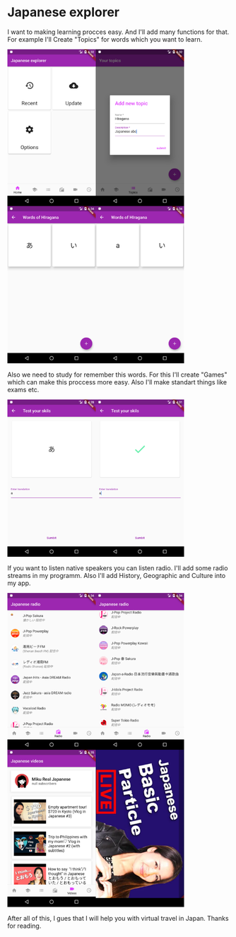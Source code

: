 # Japanese explorer
I want to making learning procces easy. And I'll add many functions for that. 
For example I'll Create "Topics" for words which you want to learn. 

<img src="preview/MainPage.png" width="200" align="left"/>
<img src="preview/Add topic.png" width="200" align="left"/>
<img src="preview/Words.png" width="200" align="left"/>
<img src="preview/Words(choosen).png" width="200"/>

Also we need to study for remember this words. For this I'll create "Games" which can make this proccess more easy. Also I'll make standart things like exams etc.

<img src="preview/Exam.png" width="200" align="left"/>
<img src="preview/Exam_correct.png" width="200"/>

If you want to listen native speakers you can listen radio. I'll add some radio streams in my programm. Also I'll add History, Geographic and Culture into my app. 

<img src="preview/Radio 0.png" width="200" align="left"/>
<img src="preview/Radio 1.png" width="200" align="left"/>
<img src="preview/Videos.png" width="200" align="left"/>
<img src="preview/VideoScreen.png" width="200"/>

After all of this, I gues that I will help you with virtual travel in Japan. 
Thanks for reading.
